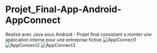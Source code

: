 # Projet_Final-App-Android-AppConnect
Réalisé avec Java sous Android - Projet final consistant a monter une application interne pour une entreprise fictive
![AppConnect1](https://user-images.githubusercontent.com/97309449/212586527-45d4075a-452e-4abc-b621-a44cb44ac501.jpg)
![AppConnect2](https://user-images.githubusercontent.com/97309449/212586533-cf06bf20-0847-4225-9a86-b4f705b8869d.jpg)
![AppConnect3](https://user-images.githubusercontent.com/97309449/212586543-86bc3881-6ab8-49a9-8268-fcf0bf516114.jpg)
